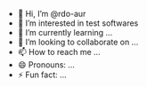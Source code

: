 - 👋 Hi, I’m @rdo-aur
- 👀 I’m interested in test softwares
- 🌱 I’m currently learning ...
- 💞️ I’m looking to collaborate on ...
- 📫 How to reach me ...
- 😄 Pronouns: ...
- ⚡ Fun fact: ...

<!---
rdo-aur/rdo-aur is a ✨ special ✨ repository because its `README.md` (this file) appears on your GitHub profile.
You can click the Preview link to take a look at your changes.
--->
